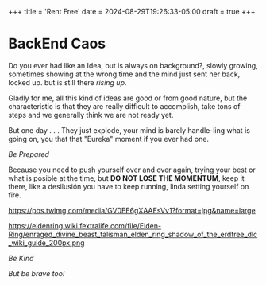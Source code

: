 +++
title = 'Rent Free'
date = 2024-08-29T19:26:33-05:00
draft = true
+++


# BackEnd Caos

Do you ever had like an Idea, but is always on background?, slowly growing, sometimes showing at the wrong time and the mind just sent her back, locked up. but is still there *rising up*.

Gladly for me, all this kind of ideas are good or from good nature, but the characteristic is that they are really difficult to accomplish, take tons of steps and we generally think we are not ready yet.

But one day . . .
They just explode, your mind is barely handle-ling what is going on, you that that "Eureka" moment if you ever had one. 

*Be Prepared*

Because you need to push yourself over and over again, trying your best or what is posible at the time, but **DO NOT LOSE THE MOMENTUM**, keep it there, like a desilusión you have to keep running, linda setting yourself on fire. 


https://pbs.twimg.com/media/GV0EE6gXAAEsVv1?format=jpg&name=large








https://eldenring.wiki.fextralife.com/file/Elden-Ring/enraged_divine_beast_talisman_elden_ring_shadow_of_the_erdtree_dlc_wiki_guide_200px.png

*Be Kind*

*But be brave too!*